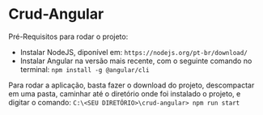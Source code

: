 # Crud-Angular

Pré-Requisitos para rodar o projeto:
* Instalar NodeJS, diponível em: `https://nodejs.org/pt-br/download/`
* Instalar Angular na versão mais recente, com o seguinte comando no terminal: `npm install -g @angular/cli`


Para rodar a aplicação, basta fazer o download do projeto, descompactar em uma pasta, caminhar até o diretório onde foi instalado o projeto, e digitar o comando:
`C:\<SEU DIRETÓRIO>\crud-angular> npm run start`

